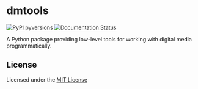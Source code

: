 # dmtools

[![PyPI pyversions](https://img.shields.io/pypi/pyversions/dmtools.svg)](https://pypi.python.org/pypi/dmtools/)
[![Documentation Status](https://readthedocs.org/projects/dmtools/badge/?version=latest)](https://dmtools.readthedocs.io/en/latest/?badge=latest)

A Python package providing low-level tools for working with digital media
programmatically.

## License

Licensed under the [MIT License](https://choosealicense.com/licenses/mit/)